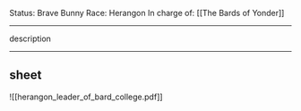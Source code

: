 Status: Brave Bunny
Race: Herangon
In charge of: [[The Bards of Yonder]]

---

description

---

## sheet

![[herangon_leader_of_bard_college.pdf]]